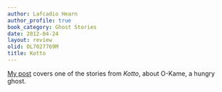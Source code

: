 ```yaml
---
author: Lafcadio Hearn
author_profile: true
book_category: Ghost Stories
date: 2012-04-24
layout: review
olid: OL7027769M
title: Kotto
---
```


[My post](https://multoghost.wordpress.com/2012/04/24/o-kame-a-japanese-vampire-tale/) covers one of the stories from *Kotto*, about O-Kame, a hungry ghost.